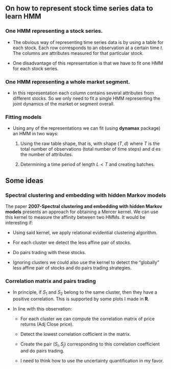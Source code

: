 ## On how to represent stock time series data to learn HMM

### One HMM representing a stock series.

* The obvious way of representing time series data is by using a table for each stock. Each row corresponds to an observation at a certain time $t$. The columns are attributes measured for that particular stock.
        
* One disadvantage of this representation is that we have to fit one HMM for each stock series.

### One HMM representing a whole market segment.

* In this representation each column contains several attributes from different stocks. So we only need to fit a single HMM representing the joint dynamics of the market or segment overall.

### Fitting models

* Using any of the representations we can fit (using **dynamax** package) an HMM in two ways:
    
  1. Using the raw table shape, that is, with shape $(T, d)$ where $T$ is the total number of observations (total number of time steps) and $d$ es the number of attributes.
        
  2. Determining a time period of length $L < T$ and creating batches.
  

## Some ideas
### Spectral clustering and embedding with hidden Markov models
The paper **2007-Spectral clustering and embedding with hidden Markov models** presents an approach for obtaining a Mercer kernel. We can use this kernel to measure the affinity between two HMMs. It would be interesting if:

* Using said kernel, we apply relational evidential clustering algorithm.

* For each cluster we detect the less affine pair of  stocks.

* Do pairs trading with these stocks.

* Ignoring clusters we could also use the kernel to detect the “globally” less affine pair of stocks and do pairs trading strategies.

### Correlation matrix and pairs trading

* In principle, if $S_1$ and $S_2$ belong to the same cluster, then they have a positive correlation. This is supported by some plots I made in **R**.

* In line with this observation:
    
    * For each cluster we can compute the correlation matrix of price returns (Adj Close price).
    
    * Detect the lowest correlation cofficient in the matrix.
    
    * Create the pair $(S_i, S_j)$ corresponding to this correlation coefficient and do pairs trading.
    
    * I need to think how to use the uncertainty quantification in my favor.